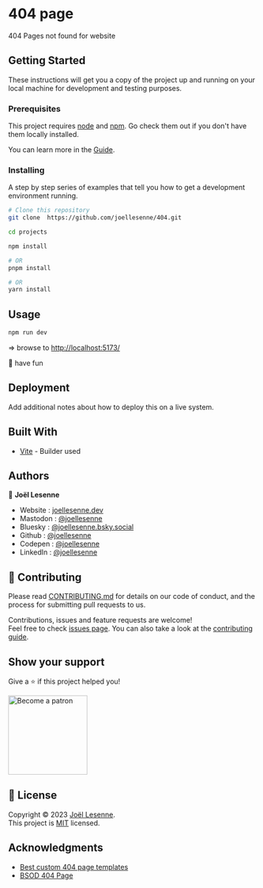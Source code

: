 # 404 page

404 Pages not found for website

## Getting Started

These instructions will get you a copy of the project up and running on your local machine for development and testing purposes.

### Prerequisites

This project requires [node](https://nodejs.org) and [npm](https://npmjs.com). Go check them out if you don't have them locally installed.

You can learn more in the [Guide](https://vitejs.dev/guide/).

### Installing

A step by step series of examples that tell you how to get a development environment running.

```bash
# Clone this repository
git clone  https://github.com/joellesenne/404.git

cd projects

npm install

# OR
pnpm install

# OR
yarn install
```

## Usage

```sh
npm run dev
```

=> browse to [http://localhost:5173/](http://localhost:5173/)

🎉 have fun

## Deployment

Add additional notes about how to deploy this on a live system.

## Built With

- [Vite](https://vitejs.dev/) - Builder used

## Authors

👤 **Joël Lesenne**

* Website : [joellesenne.dev](https://joellesenne.dev)
* Mastodon : [@joellesenne](https://mastodon.social/@joellesenne)
* Bluesky : [@joellesenne.bsky.social](https://bsky.app/profile/joellesenne.bsky.social)
* Github : [@joellesenne](https://github.com/joellesenne)
* Codepen : [@joellesenne](https://codepen.io/joellesenne)
* LinkedIn : [@joellesenne](https://linkedin.com/in/joellesenne)

## 🤝 Contributing

Please read [CONTRIBUTING.md](https://gist.github.com/PurpleBooth/b24679402957c63ec426) for details on our code of conduct, and the process for submitting pull requests to us.

Contributions, issues and feature requests are welcome!<br />Feel free to check [issues page](https://github.com/joellesenne/404/issues). You can also take a look at the [contributing guide](https://github.com/joellesenne/404/blob/main/CONTRIBUTING.md).

## Show your support

Give a ⭐️ if this project helped you!

<a href="https://www.patreon.com/joellesenne">
  <img alt="Become a patron" src="https://c5.patreon.com/external/logo/become_a_patron_button@2x.png" width="160">
</a>

## 📝 License

Copyright © 2023 [Joël Lesenne](https://github.com/joellesenne). <br />
This project is [MIT](LICENSE) licensed.

## Acknowledgments
- [Best custom 404 page templates](https://medium.com/@niemvuilaptrinh/best-custom-404-page-templates-dc45a548e8df)
- [BSOD 404 Page](https://codepen.io/igloude/pen/qNNWKr)


